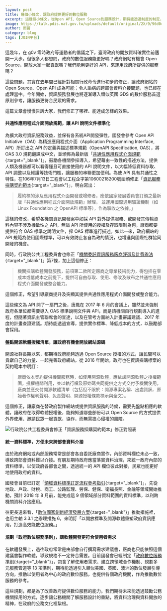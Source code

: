 ```yaml
---
layout: post
title: 幾個小條文，讓政府提供更好的數位服務
excerpt: 這幾個小條文，從Open API、Open Source到服務設計，期待能透過制度的制定，讓政府的數位服務有更多的可能。
image: https://talk.pdis.nat.gov.tw/uploads/default/original/2X/9/96d0477d55ad51fa59ef9929100ef78c238d0908.jpg
author: 雨蒼
category: blog
tags: [JOIN平台]
---
```


這幾年，在 g0v 零時政府等運動者的倡議之下，臺灣政府的開放資料確實往前邁開一大步。但很多人都想問，政府的數位服務能更好嗎？政府網站有機會 Open Source，開放大家一起貢獻嗎？我們能用更好的 API，來運用政府所提供的服務嗎？

這些問題，其實在去年間已經針對相關行政命令進行初步的修正，讓政府網站的 Open Source、Open API 成為可能；令人詬病的跨部會資料介接問題，也已經在處理當中。今年開始，資訊服務發展也將逐漸導入類似英國 GDS 的數位服務首選原則參考，讓服務更符合民眾的需求。

這篇文章會慢慢告訴大家，我們修正了哪裡、能達成怎樣的效果。

#### 共通性應用程式介面開放規範，讓 API 說明文件標準化

為擴大政府資訊服務效益，並保有各系統API開發彈性，國發會參考 Open API Initiative（OAI）為精進應用程式介面（Application Programming Interface, API）所訂出之 API 的定義與描述標準規範（OpenAPI Specification, OAS），將 OAS 3.0 規範翻譯成中文，並頒佈為最新版「[共通性應用程式介面規範](https://theme.ndc.gov.tw/lawout/LawContent.aspx?id=GL000270){:target="_blank"}」，鼓勵各機關參採導入，希望藉由一致性的描述方法，提供人類及機器都可以看得懂且可直接使用的 API 說明文件，以大幅降低資料存取、API 調整以及維護等技術門檻，讓服務的串聯更加便利。為使 API 具有共通性之特性，在106年7月13日工程會以工程企字第10600218200號函頒修正「[資訊服務採購契約範本](https://www.pcc.gov.tw/cp.aspx?n=99E24DAAC84279E4){:target="_blank"}」，明白寫出：

> 履約標的涉及應用程式介面開發或增修者，應依國家發展委員會訂頒之最新版『共通性應用程式介面開放規範』辦理， 並運用國際通用驗證機制（如 Linux Foundation 之 OpenAPI 標準等），作為驗收之依據。」

這樣的修改，希望各機關資訊開發案中如採 API 對外提供服務、或開發其傳輸資料內容不涉及機敏性之 API，無論 API 所使用的授權及存取限制為何，廠商都要提供符合 OAS 標準之說明文件，採 OAS 標準進行描述。如此一來，政府網站的 API 規範為使用國際標準，可以有效防止各自為政的情況，也增進與國際社群協同開發的機會。

同時，行政院公共工程委員會也修正「[機關委託資訊服務廠商評選及計費辦法](http://lawweb.pcc.gov.tw/LawContent.aspx?id=FL000677){:target="_blank"}」第7條，加上這個修正：

> 機關採購軟體開發服務，前項第二款所定廠商之專業技術能力，得包括在零成本或低成本之前提下，提供可自由存取、使用、修改及散布之共通性應用程式介面開發或整合能力。

這個修正，希望引導廠商提升及突顯其提供共通性應用程式介面開發或整合能力。

這些條文為 API 開了一扇門之後，唐鳳在 2017 年 6 月的會議上，雖然並未強制政府各單位都需要導入 OAS 標準說明文件與 API，而是請機關自行規劃導入的進程，但隨著資訊主管聯席會的宣達，以及在管考方面納入計畫審議建議、2017 年度的計畫查證建議。期待能透過宣導，提供實作標準、降低成本的方式，以鼓勵部會採用。

#### 盤點開源軟體授權清單，讓政府有機會開放網站源碼

開源社群長期以來，都期待政府能夠透過 Open Source 授權的方式，讓民間可以貢獻自己的力量、一起完善政府網站。從 2016 年開始，政府也在資訊採購標案的契約範本中明訂：

> 廠商依本契約提供機關服務時，如使用開源軟體，應依該開源軟體之授權範圍，授權機關利用，並以執行檔及原始碼共同提供之方式交付予機關使用，廠商並應交付開源軟體清單（包括但不限於：開源專案名稱、出處資訊、原始著作權利聲明、免責聲明、開源授權條款標示與全文）。

這個修正，讓廠商在替政府製作網站或提供資訊服務的時候，需要先盤點相應的軟體，讓政府在取得軟體授權後，能夠知道哪些部份可以 Open Source 的方式提供外界使用、邀請民眾一起貢獻、協作，而無需擔心侵權的風險。

![行政院公共工程委員會修正「資訊服務採購契約範本」修正對照表](https://talk.pdis.nat.gov.tw/uploads/default/original/2X/9/96d0477d55ad51fa59ef9929100ef78c238d0908.jpg)

#### 統一資料標準，方便未來跨部會資料介接

由於政府網站或內部服務常常是部會各自委託廠商實作，內部資料欄位未必一致，導致跨部會資料難以介接。有朋友期待政府應當落實資料治理，來統一政府內部的資料標準，以使政府各部會之間，透過統一的 API 欄位彼此對接，民眾也能更好地使用政府的資料。

國發會目前已訂定「[領域資料標準訂定流程參考指引](https://www.ndc.gov.tw/Content_List.aspx?n=B2A92523DCC12607){:target="_blank"}」，先從地政、戶政、財稅、商工、公路監理、勞保、健保、衛福長照、金融等領域開始推動，預計 2018 年 8 月前，能完成這 9 個領域部分資料範圍的資料標準，以利跨機關資料介接應用。

往更長遠來看，「[數位國家創新經濟發展方案](https://www.ey.gov.tw/News_Content.aspx?n=722606E55963357D&sms=A2FE4379891C538B&s=148ACEE4D1D5DB4D){:target="_blank"}」推動措施裡，也用主軸 3.3.1 之辦理措施 6，來明訂「以開放標準及開源軟體重塑政府資訊應用，打造高效能數位服務。」

#### 規劃「政府數位服務準則」，讓軟體開發更符合使用者需求

在軟體發展上，過往政府常常是由部會自行撰寫需求建議書，廠商也只能依照這個建議書製作軟體，導致規格不一定符合需要。目前國發會已經制定「[政府數位服務準則](https://www.ndc.gov.tw/Content_List.aspx?n=9D325B440666911C){:target="_blank"}」，包含了解使用者需求、建立跨領域合作機制、規劃多元服務管道等 13 項準則，期待能透過引入類似美國、英國、澳洲的數位發展引導方向，推動以使用者為中心的政府數位服務，也提供各個政府機關，作為推動數位服務的參考。

這些規劃，都是為了改善政府提供數位服務的能力。我們期待未來能透過鼓勵公務機關採用的方式，逐步讓公務機關了解服務設計的重點，將資料治理與資料開放的精神，在政府的公務文化裡紮根。
